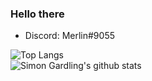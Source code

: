 ### Hello there

- Discord: Merlin#9055

![Top Langs](https://github-readme-stats.vercel.app/api/top-langs/?username=merlinlcb&layout=compact&theme=dracula)
<br>
![Simon Gardling's github stats](https://github-readme-stats.vercel.app/api?username=merlinlcb&show_icons=true&theme=dracula)

